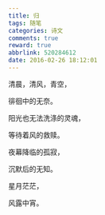 ```yaml
---
title: 归
tags: 随笔
categories: 诗文
comments: true
reward: true
abbrlink: 520284612
date: 2016-02-26 18:12:01
---
```

清晨，清风，青空，

徘徊中的无奈。

阳光也无法洗涤的灵魂，
<!-- more -->

等待着风的救赎。

夜幕降临的孤寂，

沉默后的无知。

星月茫茫，

风露中宵。